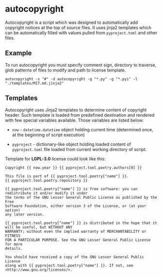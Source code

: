 # autocopyright

Autocopyright is a script which was designed to automatically add copyright
notices at the top of source files. It uses jinja2 templates which can be
automatically filled with values pulled from `pyproject.toml` and other files.

## Example

To run autocopyright you must specify comment sign, directory to traverse, glob
patterns of files to modify and path to license template.

```
autocopyright -s "#" -d autocopyright -g "*.py" -g "*.pyi" -l "./templates/MIT.md.jinja2"
```

## Templates

Autocopyright uses Jinja2 templates to determine content of copyright header.
Such template is loaded from predefined destination and rendered with few
special variables available. Those variables are listed below:

- `now` - `datetime.datetime` object holding current time (determined once, at
  the beginning of script execution)

- `pyproject` - dictionary-like object holding loaded content of
  `pyproject.toml` file loaded from current working directory of script.

Template for **LGPL-3.0** license could look like this:

```jinja
Copyright {{ now.year }} {{ pyproject.tool.poetry.authors[0] }}

This file is part of {{ pyproject.tool.poetry["name"] }}.
{{ pyproject.tool.poetry.repository }}

{{ pyproject.tool.poetry["name"] }} is free software: you can redistribute it and/or modify it under
the terms of the GNU Lesser General Public License as published by the Free
Software Foundation, either version 3 of the License, or (at your option)
any later version.

{{ pyproject.tool.poetry["name"] }} is distributed in the hope that it will be useful, but WITHOUT ANY
WARRANTY; without even the implied warranty of MERCHANTABILITY or FITNESS
FOR A PARTICULAR PURPOSE. See the GNU Lesser General Public License for more
details.

You should have received a copy of the GNU Lesser General Public License
along with {{ pyproject.tool.poetry["name"] }}. If not, see <http://www.gnu.org/licenses/>.
```
